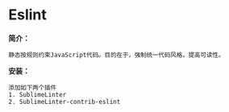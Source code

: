 # Eslint

**简介：**
```
静态按规则约束JavaScript代码。目的在于，强制统一代码风格，提高可读性。
```

**安装：**
```
添加如下两个插件
1. SublimeLinter
2. SublimeLinter-contrib-eslint
```

